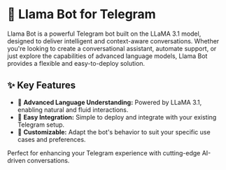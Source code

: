 # 🦙 Llama Bot for Telegram

Llama Bot is a powerful Telegram bot built on the LLaMA 3.1 model, designed to deliver intelligent and context-aware conversations. Whether you're looking to create a conversational assistant, automate support, or just explore the capabilities of advanced language models, Llama Bot provides a flexible and easy-to-deploy solution.

## ✨ Key Features

- 🧠 **Advanced Language Understanding:** Powered by LLaMA 3.1, enabling natural and fluid interactions.
- 🚀 **Easy Integration:** Simple to deploy and integrate with your existing Telegram setup.
- 🎨 **Customizable:** Adapt the bot's behavior to suit your specific use cases and preferences.

Perfect for enhancing your Telegram experience with cutting-edge AI-driven conversations.

